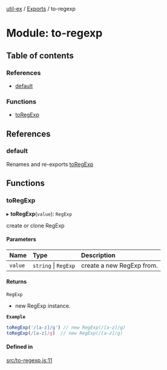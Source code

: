 [util-ex](../README.md) / [Exports](../modules.md) / to-regexp

# Module: to-regexp

## Table of contents

### References

- [default](to_regexp.md#default)

### Functions

- [toRegExp](to_regexp.md#toregexp)

## References

### default

Renames and re-exports [toRegExp](to_regexp.md#toregexp)

## Functions

### toRegExp

▸ **toRegExp**(`value`): `RegExp`

create or clone RegExp

#### Parameters

| Name | Type | Description |
| :------ | :------ | :------ |
| `value` | `string` \| `RegExp` | create a new RegExp from. |

#### Returns

`RegExp`

- new RegExp instance.

**`Example`**

```ts
toRegExp('/[a-z]/g') // new RegExp(/[a-z]/g)
toRegExp(/[a-z]/g)  // new RegExp(/[a-z]/g)
```

#### Defined in

[src/to-regexp.js:11](https://github.com/snowyu/util-ex.js/blob/6dff38f/src/to-regexp.js#L11)
